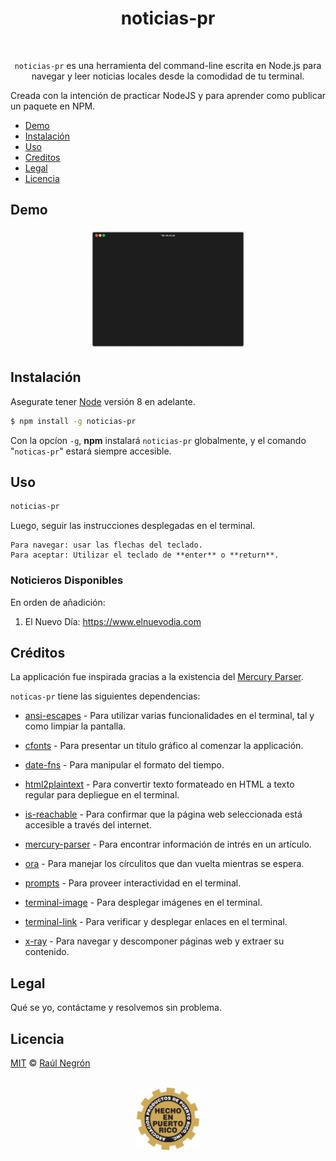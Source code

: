 <h1 align="center">
 noticias-pr
</h1>
<br>
<p align="center">
</p>

<p align="center" width><code>noticias-pr</code> es una herramienta del command-line escrita en Node.js para navegar y leer noticias locales desde la comodidad de tu terminal.</p>

Creada con la intención de practicar NodeJS y para aprender como publicar un paquete en NPM.

- [Demo](#demo)
- [Instalación](#instalación)
- [Uso](#uso)
- [Creditos](#creditos)
- [Legal](#legal)
- [Licencia](#licencia)

## Demo

<p align="center"><img src="/img/cli-demo.gif" style="width: 50%; height: 50%"/></p>

## Instalación

Asegurate tener [Node](https://nodejs.org/en/) versión 8 en adelante.

```bash
$ npm install -g noticias-pr
```

Con la opcíon `-g`, **npm** instalará `noticias-pr` globalmente, y el comando "`noticas-pr`" estará siempre accesible.

## Uso

```bash
noticias-pr
```

Luego, seguir las instrucciones desplegadas en el terminal.

    Para navegar: usar las flechas del teclado.
    Para aceptar: Utilizar el teclado de **enter** o **return**.

### Noticieros Disponibles

En orden de añadición:

1. El Nuevo Día: https://www.elnuevodia.com

## Créditos

La applicación fue inspirada gracias a la existencia del [Mercury Parser](https://github.com/postlight/mercury-parser).

`noticas-pr` tiene las siguientes dependencias:

- [ansi-escapes](https://github.com/sindresorhus/ansi-escapes) - Para utilizar varias funcionalidades en el terminal, tal y como limpiar la pantalla.
- [cfonts](https://github.com/dominikwilkowski/cfonts) - Para presentar un título gráfico al comenzar la applicación.
- [date-fns](https://github.com/date-fns/date-fns) - Para manipular el formato del tiempo.
- [html2plaintext](https://github.com/kurttheviking/html2plaintext) - Para convertir texto formateado en HTML a texto regular para depliegue en el terminal.
- [is-reachable](https://github.com/sindresorhus/is-reachable) - Para confirmar que la página web seleccionada está accesible a través del internet.
- [mercury-parser](https://github.com/postlight/mercury-parser) - Para encontrar información de intrés en un artículo.
- [ora](https://github.com/sindresorhus/ora) - Para manejar los círculitos que dan vuelta mientras se espera.

- [prompts](https://github.com/terkelg/prompts) - Para proveer interactividad en el terminal.
- [terminal-image](https://github.com/sindresorhus/terminal-image) - Para desplegar imágenes en el terminal.
- [terminal-link](https://github.com/sindresorhus/terminal-link) - Para verificar y desplegar enlaces en el terminal.
- [x-ray](https://github.com/matthewmueller/x-ray) - Para navegar y descomponer páginas web y extraer su contenido.

## Legal

Qué se yo, contáctame y resolvemos sin problema.

## Licencia

[MIT](LICENSE) &copy; [Raúl Negrón](https://raulnegron.me)

<p align="center">
<br>
	<img height="100" src="/img/pr.png" alt="Hecho en 🇵🇷" />

</p>
